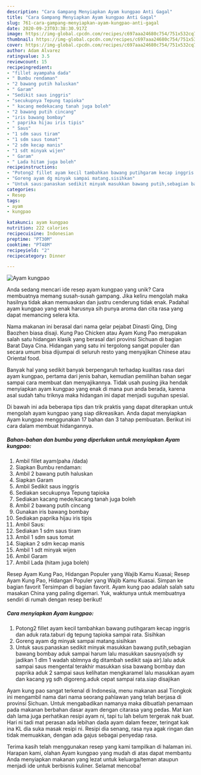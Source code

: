 ```yaml
---
description: "Cara Gampang Menyiapkan Ayam kungpao Anti Gagal"
title: "Cara Gampang Menyiapkan Ayam kungpao Anti Gagal"
slug: 761-cara-gampang-menyiapkan-ayam-kungpao-anti-gagal
date: 2020-09-23T03:38:30.917Z
image: https://img-global.cpcdn.com/recipes/c697aaa24680c754/751x532cq70/ayam-kungpao-foto-resep-utama.jpg
thumbnail: https://img-global.cpcdn.com/recipes/c697aaa24680c754/751x532cq70/ayam-kungpao-foto-resep-utama.jpg
cover: https://img-global.cpcdn.com/recipes/c697aaa24680c754/751x532cq70/ayam-kungpao-foto-resep-utama.jpg
author: Adam Alvarez
ratingvalue: 3.5
reviewcount: 15
recipeingredient:
- "fillet ayampaha dada"
- " Bumbu rendaman"
- "2 bawang putih haluskan"
- " Garam"
- "Sedikit saus inggris"
- "secukupnya Tepung tapioka"
- " kacang medekacang tanah juga boleh"
- "2 bawang putih cincang"
- "iris bawang bombay"
- " paprika hijau iris tipis"
- " Saus"
- "1 sdm saus tiram"
- "1 sdm saus tomat"
- "2 sdm kecap manis"
- "1 sdt minyak wijen"
- " Garam"
- " Lada hitam juga boleh"
recipeinstructions:
- "Potong2 fillet ayam kecil tambahkan bawang putihgaram kecap inggris dan aduk rata.taburi dg tepung tapioka sampai rata. Sisihkan"
- "Goreng ayam dg minyak sampai matang.sisihkan"
- "Untuk saus:panaskan sedikit minyak masukkan bawang putih,sebagian bawang bombay aduk sampai harum lalu masukkan sausnya(sdh sy jadikan 1 dlm 1 wadah sblmnya dg ditambah sedikit saja air).lalu aduk sampai saus mengental terakhir masukkan sisa bawang bombay dan paprika aduk 2 sampai saus kelihatan mengkaramel lalu masukkan ayam dan kacang yg sdh digoreng.aduk cepat sampai rata.siap disajikan"
categories:
- Resep
tags:
- ayam
- kungpao

katakunci: ayam kungpao 
nutrition: 222 calories
recipecuisine: Indonesian
preptime: "PT30M"
cooktime: "PT48M"
recipeyield: "2"
recipecategory: Dinner

---
```



![Ayam kungpao](https://img-global.cpcdn.com/recipes/c697aaa24680c754/751x532cq70/ayam-kungpao-foto-resep-utama.jpg)

Anda sedang mencari ide resep ayam kungpao yang unik? Cara membuatnya memang susah-susah gampang. Jika keliru mengolah maka hasilnya tidak akan memuaskan dan justru cenderung tidak enak. Padahal ayam kungpao yang enak harusnya sih punya aroma dan cita rasa yang dapat memancing selera kita.

Nama makanan ini berasal dari nama gelar pejabat Dinasti Qing, Ding Baozhen biasa disaji. Kung Pao Chicken atau Ayam Kung Pao merupakan salah satu hidangan klasik yang berasal dari provinsi Sichuan di bagian Barat Daya Cina. Hidangan yang satu ini tergolong sangat populer dan secara umum bisa dijumpai di seluruh resto yang menyajikan Chinese atau Oriental food.

Banyak hal yang sedikit banyak berpengaruh terhadap kualitas rasa dari ayam kungpao, pertama dari jenis bahan, kemudian pemilihan bahan segar sampai cara membuat dan menyajikannya. Tidak usah pusing jika hendak menyiapkan ayam kungpao yang enak di mana pun anda berada, karena asal sudah tahu triknya maka hidangan ini dapat menjadi suguhan spesial.


Di bawah ini ada beberapa tips dan trik praktis yang dapat diterapkan untuk mengolah ayam kungpao yang siap dikreasikan. Anda dapat menyiapkan Ayam kungpao menggunakan 17 bahan dan 3 tahap pembuatan. Berikut ini cara dalam membuat hidangannya.

<!--inarticleads1-->

##### Bahan-bahan dan bumbu yang diperlukan untuk menyiapkan Ayam kungpao:

1. Ambil fillet ayam(paha /dada)
1. Siapkan  Bumbu rendaman:
1. Ambil 2 bawang putih haluskan
1. Siapkan  Garam
1. Ambil Sedikit saus inggris
1. Sediakan secukupnya Tepung tapioka
1. Sediakan  kacang mede/kacang tanah juga boleh
1. Ambil 2 bawang putih cincang
1. Gunakan iris bawang bombay
1. Sediakan  paprika hijau iris tipis
1. Ambil  Saus:
1. Sediakan 1 sdm saus tiram
1. Ambil 1 sdm saus tomat
1. Siapkan 2 sdm kecap manis
1. Ambil 1 sdt minyak wijen
1. Ambil  Garam
1. Ambil  Lada (hitam juga boleh)


Resep Ayam Kung Pao, Hidangan Populer yang Wajib Kamu Kuasai; Resep Ayam Kung Pao, Hidangan Populer yang Wajib Kamu Kuasai. Simpan ke bagian favorit Tersimpan di bagian favorit. Ayam kung pao adalah salah satu masakan China yang paling digemari. Yuk, waktunya untuk membuatnya sendiri di rumah dengan resep berikut! 

<!--inarticleads2-->

##### Cara menyiapkan Ayam kungpao:

1. Potong2 fillet ayam kecil tambahkan bawang putihgaram kecap inggris dan aduk rata.taburi dg tepung tapioka sampai rata. Sisihkan
1. Goreng ayam dg minyak sampai matang.sisihkan
1. Untuk saus:panaskan sedikit minyak masukkan bawang putih,sebagian bawang bombay aduk sampai harum lalu masukkan sausnya(sdh sy jadikan 1 dlm 1 wadah sblmnya dg ditambah sedikit saja air).lalu aduk sampai saus mengental terakhir masukkan sisa bawang bombay dan paprika aduk 2 sampai saus kelihatan mengkaramel lalu masukkan ayam dan kacang yg sdh digoreng.aduk cepat sampai rata.siap disajikan


Ayam kung pao sangat terkenal di Indonesia, menu makanan asal Tiongkok ini mengambil nama dari nama seorang pahlawan yang telah berjasa di provinsi Sichuan. Untuk mengabadikan namanya maka dibuatlah penamaan pada makanan berbahan dasar ayam dengan citarasa yang pedas. Mat kan dah lama juga perhatikan resipi ayam ni, tapi tu lah belum tergerak nak buat. Hari ni tadi mat perasan ada lebihan dada ayam dalam feezer, teringat kak ina KL dia suka masak resipi ni. Resipi dia senang, rasa nya agak ringan dan tidak memuakkan, dengan ada gajus sebagai penyedap rasa. 

Terima kasih telah menggunakan resep yang kami tampilkan di halaman ini. Harapan kami, olahan Ayam kungpao yang mudah di atas dapat membantu Anda menyiapkan makanan yang lezat untuk keluarga/teman ataupun menjadi ide untuk berbisnis kuliner. Selamat mencoba!
